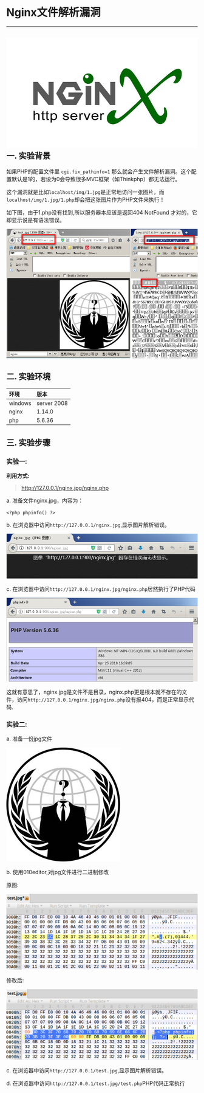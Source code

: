 # Nginx文件解析漏洞

---

## ![](/fileParser/image/niginx-logo.jpg)一. 实验背景

如果PHP的配置文件里 `cgi.fix_pathinfo=1` 那么就会产生文件解析漏洞。这个配置默认是1的，若设为0会导致很多MVC框架（如Thinkphp）都无法运行。

这个漏洞就是比如`localhost/img/1.jpg`是正常地访问一张图片，而`localhost/img/1.jpg/1.php`却会把这张图片作为PHP文件来执行！

如下图，由于1.php没有找到,所以服务器本应该是返回404 NotFound 才对的，它却显示说是有语法错误。

![](/fileParser/image/nginx-FP_1.png)

## 二. 实验环境

| 环境 | 版本 |
| :--- | :--- |
| windows | server 2008 |
| nginx | 1.14.0 |
| php | 5.6.36 |

## 三. 实验步骤

### 实验一:

**利用方式:**

> http://127.0.0.1/nginx.jpg/nginx.php

a. 准备文件nginx.jpg，内容为：

```
<?php phpinfo() ?>
```

b. 在浏览器中访问`http://127.0.0.1/nginx.jpg`,显示图片解析错误。

![](/fileParser/image/nginx-FP_3.png)

c. 在浏览器中访问`http://127.0.0.1/nginx.jpg/nginx.php`居然执行了PHP代码

![](/fileParser/image/nginx-FP_4.png)

这就有意思了，nginx.jpg是文件不是目录，nginx.php更是根本就不存在的文件，访问`http://127.0.0.1/nginx.jpg/nginx.php`没有报404，而是正常显示代码.

### 实验二:

a. 准备一份jpg文件

![](/fileParser/image/test.jpg)

b. 使用010editor,对jpg文件进行二进制修改

  原图:

![](/fileParser/image/nginx-FP_5.png)

  修改后:

![](/fileParser/image/nginx-FP_6.png)

c. 在浏览器中访问`http://127.0.0.1/test.jpg`,显示图片解析错误。

d. 在浏览器中访问`http://127.0.0.1/test.jpg/test.php`PHP代码正常执行

